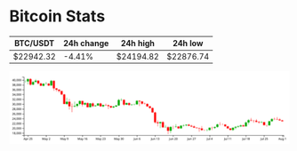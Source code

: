 # Bitcoin Stats

BTC/USDT|24h change|24h high|24h low|
|---|---|---|---|
|$22942.32|-4.41%|$24194.82|$22876.74|

<img src="./chart.svg">

